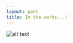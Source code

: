 ```yaml
---
layout: post
title: In the works...!
---
```


![alt text](https://github.com/redredwine3/redredwine3.github.io/tree/master/images/first-post.png)
